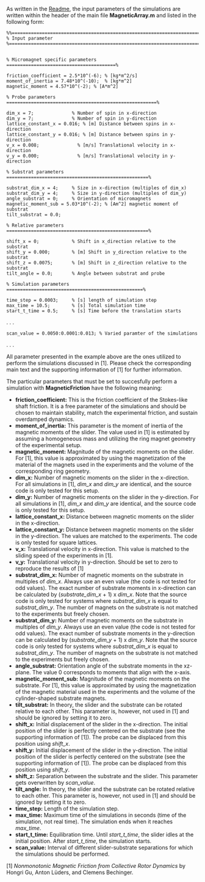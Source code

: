 As written in the [Readme](../README.md), the input parameters of the simulations are written within the header of the main file **MagneticArray.m** and listed in the following form:

```
%%=======================================================================%%
% Input parameter
%========================================================================%%


% Micromagnet specific parameters ========================================%

friction_coefficient = 2.5*10^(-6); % [kg*m^2/s]
moment_of_inertia = 7.48*10^(-10);  % [kg*m^2]
magnetic_moment = 4.57*10^(-2); % [A*m^2]

% Probe parameters =======================================================%

dim_x = 7;              % Number of spin in x-direction
dim_y = 7;              % Number of spin in y-direction
lattice_constant_x = 0.016; % [m] Distance between spins in x-direction
lattice_constant_y = 0.016; % [m] Distance between spins in y-direction
v_x = 0.008;              % [m/s] Translational velocity in x-direction
v_y = 0.000;              % [m/s] Translational velocity in y-direction

% Substrat parameters ====================================================%

substrat_dim_x = 4;     % Size in x-direction (multiples of dim_x)
substrat_dim_y = 4;     % Size in y-direction (multiples of dim_y)
angle_substrat = 0;     % Orientation of micromagnets 
magnetic_moment_sub = 5.03*10^(-2); % [Am^2] magnetic moment of substrat 
tilt_substrat = 0.0;

% Relative parameters ====================================================%

shift_x = 0;            % Shift in x_direction relative to the substrat
shift_y = 0.000;        % [m] Shift in y_direction relative to the substrat
shift_z = 0.0075;       % [m] Shift in z_direction relative to the substrat
tilt_angle = 0.0;       % Angle between substrat and probe

% Simulation parameters ==================================================%

time_step = 0.0003;     % [s] length of simulation step
max_time = 10.5;        % [s] Total simulation time
start_t_time = 0.5;     % [s] Time before the translation starts 

```

.
.
.

```
scan_value = 0.0050:0.0001:0.013; % Varied paramter of the simulations

```
.
.
.

All parameter presented in the example above are the ones utilized to perform the simulations discussed in [1]. Please check the corresponding main text and the supporting information of [1] for further information. 

The particular parameters that must be set to succesfully perform a simulation with **MagneticFriction** have the following meaning:

- **friction_coefficient:** This is the friction coefficient of the Stokes-like shaft friction. It is a free parameter of the simulations and should be chosen to maintain stability, match the experimental friction, and sustain overdamped dynamics.
- **moment_of_inertia:** This parameter is the moment of inertia of the magnetic moments of the slider. The value used in [1] is estimated by assuming a homogeneous mass and utilizing the ring magnet geometry of the experimental setup.
- **magnetic_moment:** Magnitude of the magnetic moments on the slider. For [1], this value is approximated by using the magnetization of the material of the magnets used in the experiments and the volume of the corresponding ring geometry.
- **dim_x:** Number of magnetic moments on the slider in the x-direction. For all simulations in [1], *dim_x* and *dim_y* are identical, and the source code is only tested for this setup.
- **dim_y:** Number of magnetic moments on the slider in the y-direction. For all simulations in [1], *dim_x* and *dim_y* are identical, and the source code is only tested for this setup.
- **lattice_constant_x:** Distance between magnetic moments on the slider in the x-direction.
- **lattice_constant_y:** Distance between magnetic moments on the slider in the y-direction. The values are matched to the experiments. The code is only tested for square lattices.
- **v_x:** Translational velocity in x-direction. This value is matched to the sliding speed of the experiments in [1].
- **v_y:** Translational velocity in y-direction. Should be set to zero to reproduce the results of [1]
- **substrat_dim_x:** Number of magnetic moments on the substrate in multiples of *dim_x*. Always use an even value (the code is not tested for odd values). The exact number of substrate moments in x-direction can be calculated by (*substrate_dim_x* + 1) x *dim_x*. Note that the source code is only tested for systems where *substrat_dim_x* is equal to *substrat_dim_y*. The number of magnets on the substrate is not matched to the experiments but freely chosen.
- **substrat_dim_y:** Number of magnetic moments on the substrate in multiples of *dim_y*. Always use an even value (the code is not tested for odd values). The exact number of substrate moments in the y-direction can be calculated by (*substrate_dim_y* + 1) x *dim_y*. Note that the source code is only tested for systems where *substrat_dim_x* is equal to *substrat_dim_y*. The number of magnets on the substrate is not matched to the experiments but freely chosen.
- **angle_substrat:** Orientation angle of the substrate moments in the xz-plane. The value 0 corresponds to moments that align with the x-axis.
- **magnetic_moment_sub:** Magnitude of the magnetic moments on the substrate. For [1], this value is approximated by using the magnetization of the magnetic material used in the experiments and the volume of the cylinder-shaped substrate magnets.
- **tilt_substrat:** In theory, the slider and the substrate can be rotated relative to each other. This parameter is, however, not used in [1] and should be ignored by setting it to zero.
- **shift_x:** Initial displacement of the slider in the x-direction. The initial position of the slider is perfectly centered on the substrate (see the supporting information of [1]). The probe can be displaced from this position using *shift_x*.
- **shift_y:** Initial displacement of the slider in the y-direction. The initial position of the slider is perfectly centered on the substrate (see the supporting information of [1]). The probe can be displaced from this position using *shift_y*.
- **shift_z:** Separation between the substrate and the slider. This parameter gets overwritten by *scan_value*.
- **tilt_angle:** In theory, the slider and the substrate can be rotated relative to each other. This parameter is, however, not used in [1] and should be ignored by setting it to zero.
- **time_step:** Length of the simulation step.
- **max_time:** Maximum time of the simulations in seconds (time of the simulation, not real time). The simulation ends when it reaches *max_time*.
- **start_t_time:** Equilibration time. Until *start_t_time*, the slider idles at the initial position. After *start_t_time*, the simulation starts.
- **scan_value:** Interval of different slider-substrate separations for which the simulations should be performed.

[1] *Nonmonotonic Magnetic Friction from Collective Rotor Dynamics* by Hongri Gu, Anton Lüders, and Clemens Bechinger.
